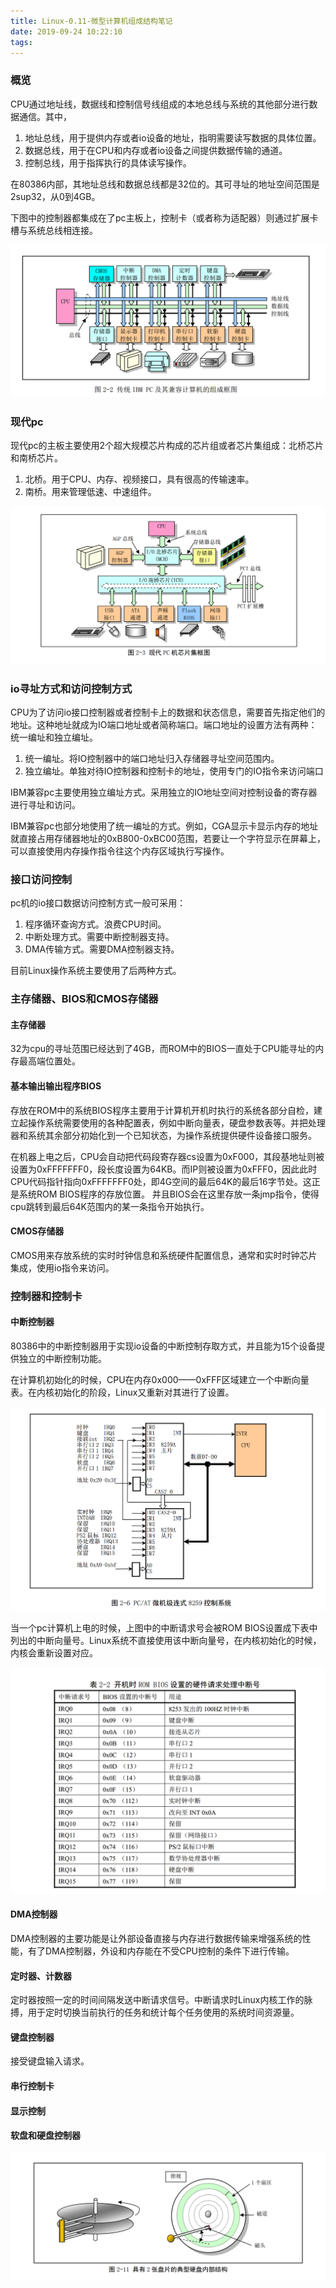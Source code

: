 ```yaml
---
title: Linux-0.11-微型计算机组成结构笔记
date: 2019-09-24 10:22:10
tags:
---
```


### 概览

CPU通过地址线，数据线和控制信号线组成的本地总线与系统的其他部分进行数据通信。其中，
1. 地址总线，用于提供内存或者io设备的地址，指明需要读写数据的具体位置。
2. 数据总线，用于在CPU和内存或者io设备之间提供数据传输的通道。
3. 控制总线，用于指挥执行的具体读写操作。

在80386内部，其地址总线和数据总线都是32位的。其可寻址的地址空间范围是2sup32，从0到4GB。

下图中的控制器都集成在了pc主板上，控制卡（或者称为适配器）则通过扩展卡槽与系统总线相连接。

![test](../pc-structure.png)

### 现代pc

现代pc的主板主要使用2个超大规模芯片构成的芯片组或者芯片集组成：北桥芯片和南桥芯片。

1. 北桥。用于CPU、内存、视频接口，具有很高的传输速率。
2. 南桥。用来管理低速、中速组件。

![test](../modern-pc-structure.png)

### io寻址方式和访问控制方式

CPU为了访问io接口控制器或者控制卡上的数据和状态信息，需要首先指定他们的地址。这种地址就成为IO端口地址或者简称端口。端口地址的设置方法有两种：统一编址和独立编址。

1. 统一编址。将IO控制器中的端口地址归入存储器寻址空间范围内。
2. 独立编址。单独对待IO控制器和控制卡的地址，使用专门的IO指令来访问端口

IBM兼容pc主要使用独立编址方式。采用独立的IO地址空间对控制设备的寄存器进行寻址和访问。

IBM兼容pc也部分地使用了统一编址的方式。例如，CGA显示卡显示内存的地址就直接占用存储器地址的0xB800-0xBC00范围，若要让一个字符显示在屏幕上，可以直接使用内存操作指令往这个内存区域执行写操作。

### 接口访问控制

pc机的io接口数据访问控制方式一般可采用：
1. 程序循环查询方式。浪费CPU时间。
2. 中断处理方式。需要中断控制器支持。
3. DMA传输方式。需要DMA控制器支持。

目前Linux操作系统主要使用了后两种方式。


### 主存储器、BIOS和CMOS存储器

#### 主存储器

32为cpu的寻址范围已经达到了4GB，而ROM中的BIOS一直处于CPU能寻址的内存最高端位置处。

#### 基本输出输出程序BIOS

存放在ROM中的系统BIOS程序主要用于计算机开机时执行的系统各部分自检，建立起操作系统需要使用的各种配置表，例如中断向量表，硬盘参数表等。并把处理器和系统其余部分初始化到一个已知状态，为操作系统提供硬件设备接口服务。

在机器上电之后，CPU会自动把代码段寄存器cs设置为0xF000，其段基地址则被设置为0xFFFFFFF0，段长度设置为64KB。而IP则被设置为0xFFF0，因此此时CPU代码指针指向0xFFFFFFF0处，即4G空间的最后64K的最后16字节处。这正是系统ROM BIOS程序的存放位置。 并且BIOS会在这里存放一条jmp指令，使得cpu跳转到最后64K范围内的某一条指令开始执行。

#### CMOS存储器

CMOS用来存放系统的实时时钟信息和系统硬件配置信息，通常和实时时钟芯片集成，使用io指令来访问。

### 控制器和控制卡

#### 中断控制器

80386中的中断控制器用于实现io设备的中断控制存取方式，并且能为15个设备提供独立的中断控制功能。

在计算机初始化的时候，CPU在内存0x000——0xFFF区域建立一个中断向量表。在内核初始化的阶段，Linux又重新对其进行了设置。

![](../inter.png)

当一个pc计算机上电的时候，上图中的中断请求号会被ROM BIOS设置成下表中列出的中断向量号。Linux系统不直接使用该中断向量号，在内核初始化的时候，内核会重新设置对应。

![](../inter-table.png)

#### DMA控制器

DMA控制器的主要功能是让外部设备直接与内存进行数据传输来增强系统的性能，有了DMA控制器，外设和内存能在不受CPU控制的条件下进行传输。

#### 定时器、计数器

定时器按照一定的时间间隔发送中断请求信号。中断请求时Linux内核工作的脉搏，用于定时切换当前执行的任务和统计每个任务使用的系统时间资源量。

#### 键盘控制器

接受键盘输入请求。

#### 串行控制卡

#### 显示控制

#### 软盘和硬盘控制器

![](../disk-structure.png)


























